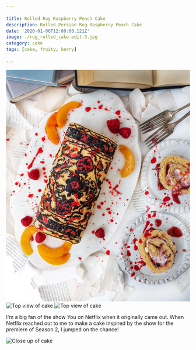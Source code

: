 ```yaml
---

title: Rolled Rug Raspberry Peach Cake
description: Rolled Persian Rug Raspberry Peach Cake
date: '2020-01-06T12:00:00.121Z'
image: ./rug_rolled_cake-edit-3.jpg
category: cake
tags: [cake, fruity, berry]

---
```


![Top view of cake](./rug_rolled_cake-edit-3.jpg)
![Top view of cake](./rug_rolled_cake-edit-7.png)
![Top view of cake](./rug_rolled_cake-edit-2.jpg)

I'm a big fan of the show You on Netflix when it originally came out. When Netflix reached out to me to make a cake inspired by the show for the premiere of Season 2, I jumped on the chance!

![Close up of cake](./rug_rolled_cake-4.jpg)
